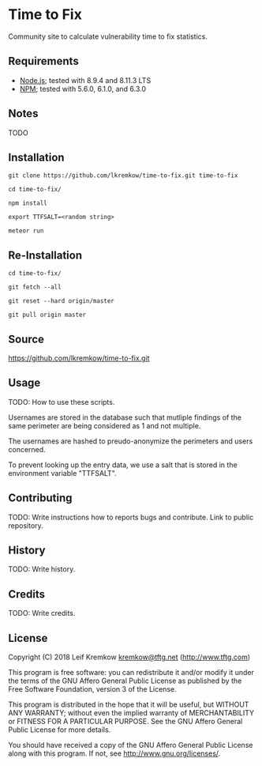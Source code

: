 # Time to Fix

  Community site to calculate vulnerability time to fix statistics.


## Requirements

   * [Node.js](https://nodejs.org/en/); tested with 8.9.4 and 8.11.3 LTS
   * [NPM](https://www.npmjs.com); tested with 5.6.0, 6.1.0, and 6.3.0


## Notes

   TODO


## Installation

   `git clone https://github.com/lkremkow/time-to-fix.git time-to-fix`

   `cd time-to-fix/`

   `npm install`

   `export TTFSALT=<random string>`

   `meteor run`


## Re-Installation

   `cd time-to-fix/`

   `git fetch --all`

   `git reset --hard origin/master`

   `git pull origin master`


## Source

   https://github.com/lkremkow/time-to-fix.git


## Usage

   TODO: How to use these scripts.

   Usernames are stored in the database such that mutliple findings of the same perimeter are being considered as 1 and not multiple.

   The usernames are hashed to preudo-anonymize the perimeters and users concerned.

   To prevent looking up the entry data, we use a salt that is stored in the environment variable "TTFSALT".


## Contributing

   TODO: Write instructions how to reports bugs and contribute. Link to public repository.


## History

   TODO: Write history.


## Credits

   TODO: Write credits.


## License

   Copyright (C) 2018 Leif Kremkow <kremkow@tftg.net> (http://www.tftg.com)

   This program is free software: you can redistribute it and/or modify it under the terms of the GNU Affero General Public License as published by the Free Software Foundation, version 3 of the License.

   This program is distributed in the hope that it will be useful, but WITHOUT ANY WARRANTY; without even the implied warranty of MERCHANTABILITY or FITNESS FOR A PARTICULAR PURPOSE. See the GNU Affero General Public License for more details.

   You should have received a copy of the GNU Affero General Public License along with this program. If not, see <http://www.gnu.org/licenses/>.
